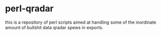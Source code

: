 # perl-qradar

this is a repository of perl scripts aimed at handling some of the inordinate amount of bullshit data qradar spews in exports.
